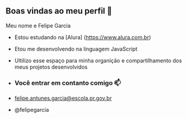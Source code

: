 ## Boas vindas ao meu perfil 🚀

Meu nome e Felipe Garcia

- Estou estudando na [Alura] (https://www.alura.com.br)
- Etou me desenvolvendo na linguagem JavaScript
- Ultilizo esse espaço para minha organição e compartilhamento dos meus projetos desenvolvidos

- ### Você entrar em contanto comigo 📫

- felipe.antunes.garcia@escola.pr.gov.br

- @felipegarcia
